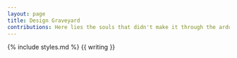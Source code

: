 ```yaml
---
layout: page
title: Design Graveyard
contributions: Here lies the souls that didn't make it through the arduous odyssey. Bless their hearts.
---
```

{% include styles.md %}
{{ writing }}
